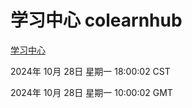 # 学习中心 colearnhub
[学习中心](http://219.139.197.74:56308/colearnhub/)

2024年 10月 28日 星期一 18:00:02 CST

2024年 10月 28日 星期一 10:00:02 GMT
